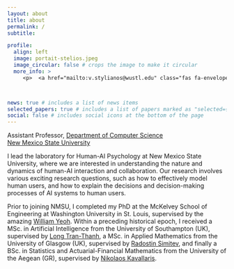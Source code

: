 ```yaml
---
layout: about
title: about
permalink: /
subtitle:

profile:
  align: left
  image: portait-stelios.jpeg
  image_circular: false # crops the image to make it circular
  more_info: >
     <p>  <a href="mailto:v.stylianos@wustl.edu" class="fas fa-envelope"> <a/>  <a href="https://scholar.google.com/citations?user=nL7mNGQAAAAJ&hl=en"  class="fa fa-graduation-cap" target="_blank"> <a/> </p>



news: true # includes a list of news items
selected_papers: true # includes a list of papers marked as "selected={true}"
social: false # includes social icons at the bottom of the page
---
```


Assistant Professor, [Department of Computer Science](https://computerscience.nmsu.edu/)
<br>
[New Mexico State University](nmsu.edu)


I lead the laboratory for Human-AI Psychology at New Mexico State University, where we are interested in understanding the nature and dynamics of human-AI interaction and collaboration. Our research involves various exciting research questions, such as how to effectively model human users, and how to explain the decisions and decision-making processes of AI systems to human users.

Prior to joining NMSU, I completed my PhD at the McKelvey School of Engineering at Washington University in St. Louis, supervised by the amazing [William Yeoh](https://yeoh-lab.wustl.edu/). Within a preceding historical epoch, I received a MSc. in Artificial Intelligence from the University of Southampton (UK), supervised by [Long Tran-Thanh](https://human-agentlearning.github.io/HAL-LAB.html), a MSc. in Applied Mathematics from the University of Glasgow (UK), supervised by [Radostin Simitev](https://www.maths.gla.ac.uk/~rs/), and finally a BSc. in Statistics and Actuarial-Financial Mathematics from the University of the Aegean (GR), supervised by [Nikolaos Kavallaris](https://www.kau.se/forskare/nikos-kavallaris).

